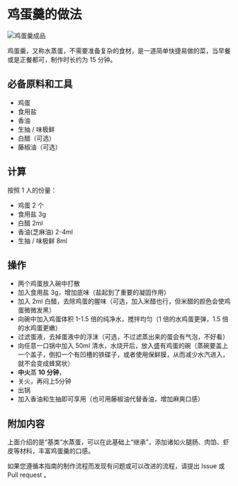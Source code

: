 # 鸡蛋羹的做法

![鸡蛋羹成品](./鸡蛋羹.jpg)

鸡蛋羹，又称水蒸蛋，不需要准备复杂的食材，是一道简单快捷易做的菜，当早餐或是正餐都可，制作时长约为 15 分钟。

## 必备原料和工具

- 鸡蛋
- 食用盐
- 香油
- 生抽 / 味极鲜
- 白醋（可选）
- 藤椒油（可选）

## 计算

按照 1 人的份量：

- 鸡蛋 2 个
- 食用盐 3g
- 白醋 2ml
- 香油(芝麻油) 2-4ml
- 生抽 / 味极鲜 8ml

## 操作

- 两个鸡蛋放入碗中打散
- 加入食用盐 3g，增加底味（盐起到了重要的凝固作用）
- 加入 2ml 白醋，去除鸡蛋的腥味（可选，加入米醋也行，但米醋的颜色会使鸡蛋微微发黑）
- 向碗中加入鸡蛋体积 1-1.5 倍的纯净水，搅拌均匀（1 倍的水鸡蛋更弹，1.5 倍的水鸡蛋更嫩）
- 过滤蛋液，去掉蛋液中的浮沫（可选，不过滤蒸出来的蛋会有气泡，不好看）
- 向任意一口锅中加入 50ml 清水，水烧开后，放入盛有鸡蛋的碗（蒸碗要盖上一个盖子，倒扣一个有凹槽的铁碟子，或者使用保鲜膜，从而减少水汽进入，就不会变成蜂窝状）
- **中火**蒸 **10 分钟**，
- 关火，再闷上5分钟
- 出锅
- 加入香油和生抽即可享用（也可用藤椒油代替香油，增加麻爽口感）

## 附加内容

上面介绍的是“基类”水蒸蛋，可以在此基础上“继承”，添加诸如火腿肠、肉馅、虾皮等材料，丰富鸡蛋羹的口感。

如果您遵循本指南的制作流程而发现有问题或可以改进的流程，请提出 Issue 或 Pull request 。
